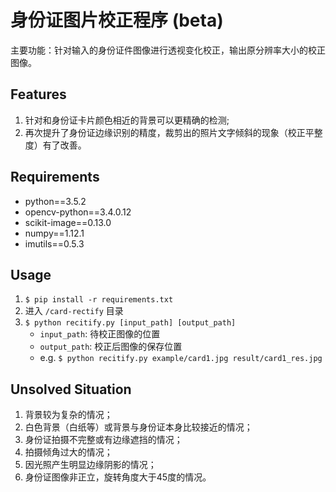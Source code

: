 # 身份证图片校正程序 (beta)
主要功能：针对输入的身份证件图像进行透视变化校正，输出原分辨率大小的校正图像。

## Features
1. 针对和身份证卡片颜色相近的背景可以更精确的检测;
2. 再次提升了身份证边缘识别的精度，裁剪出的照片文字倾斜的现象（校正平整度）有了改善。

## Requirements
- python==3.5.2
- opencv-python==3.4.0.12
- scikit-image==0.13.0
- numpy==1.12.1
- imutils==0.5.3

## Usage
1. `$ pip install -r requirements.txt`
2. 进入 `/card-rectify` 目录
3. `$ python recitify.py [input_path] [output_path]`
    - `input_path`: 待校正图像的位置
    - `output_path`: 校正后图像的保存位置
    - e.g. `$ python recitify.py example/card1.jpg result/card1_res.jpg`

## Unsolved Situation
1. 背景较为复杂的情况；
2. 白色背景（白纸等）或背景与身份证本身比较接近的情况；
3. 身份证拍摄不完整或有边缘遮挡的情况；
4. 拍摄倾角过大的情况；
5. 因光照产生明显边缘阴影的情况；
6. 身份证图像非正立，旋转角度大于45度的情况。






